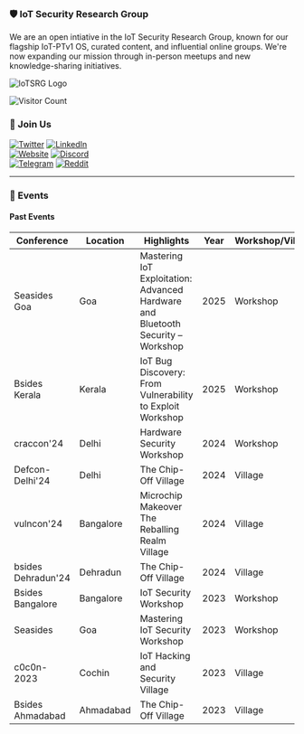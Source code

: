 
### 🛡️ IoT Security Research Group

We are an open intiative in the IoT Security Research Group, known for our flagship IoT-PTv1 OS, curated content, and influential online groups. We're now expanding our mission through in-person meetups and new knowledge-sharing initiatives.

![IoTSRG Logo](/iot/banner.png)

![Visitor Count](https://komarev.com/ghpvc/?username=iotsecurity1010&color=dc143c)

### 🤝 Join Us

[![Twitter](https://img.shields.io/badge/Twitter-1DA1F2?style=for-the-badge&logo=twitter&logoColor=white)](https://twitter.com/iotsrg1) [![LinkedIn](https://img.shields.io/badge/LinkedIn-0077B5?style=for-the-badge&logo=linkedin&logoColor=white)](https://www.linkedin.com/company/iotsrg)  
[![Website](https://img.shields.io/badge/website-000000?style=for-the-badge&logo=About.me&logoColor=white)](https://iotsecurity101.org/)  [![Discord](https://img.shields.io/badge/Discord-5865F2?style=for-the-badge&logo=discord&logoColor=white)](https://discord.gg/WRPePTBS2Q)  
[![Telegram](https://img.shields.io/badge/Telegram-2CA5E0?style=for-the-badge&logo=telegram&logoColor=white)](https://t.me/iotsrg)  [![Reddit](https://img.shields.io/badge/Reddit-FF4500?style=for-the-badge&logo=reddit&logoColor=white)](https://t.co/NPkAl8bPB3)  

---

### 📅 Events

#### Past Events
| Conference             | Location   | Highlights                              | Year | Workshop/Village                     |
|------------------------|------------|-----------------------------------------|------|--------------------------------------|
| Seasides Goa           | Goa        | Mastering IoT Exploitation: Advanced Hardware and Bluetooth Security – Workshop | 2025 | Workshop |
| Bsides Kerala          | Kerala     | IoT Bug Discovery: From Vulnerability to Exploit Workshop | 2025 | Workshop                            |
| craccon'24             | Delhi      | Hardware Security Workshop              | 2024 | Workshop                            |
| Defcon-Delhi'24        | Delhi      | The Chip-Off Village                    | 2024 | Village                             |
| vulncon'24             | Bangalore  | Microchip Makeover The Reballing Realm Village | 2024 | Village                             |
| bsides Dehradun'24     | Dehradun   | The Chip-Off Village                    | 2024 | Village                             |
| Bsides Bangalore       | Bangalore  | IoT Security Workshop                   | 2023 | Workshop                            |
| Seasides               | Goa        | Mastering IoT Security Workshop         | 2023 | Workshop                            |
| c0c0n-2023             | Cochin     | IoT Hacking and Security Village        | 2023 | Village                             |
| Bsides Ahmadabad       | Ahmadabad  | The Chip-Off Village                    | 2023 | Village                             |


